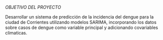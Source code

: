 *OBJETIVO DEL PROYECTO*

Desarrollar un sistema de predicción de la incidencia del dengue para la ciudad de Corrientes utilizando modelos SARIMA, incorporando los datos sobre casos de dengue como variable principal y adicionando covariables climaticas.
